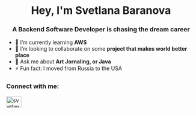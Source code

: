 <h1 align="center">Hey, I'm Svetlana Baranova</h1>
<h3 align="center">A Backend Software Developer is chasing the dream career</h3>

- 🌱 I’m currently learning <b>AWS</b>
- 👯 I’m looking to collaborate on some <b>project that makes world better place</b>
- 💬 Ask me about <b>Art Jornaling, or Java</b>
- ⚡ Fun fact: I moved from Russia to the USA

<h3 align="left">Connect with me:</h3>
<p align="left">
<a href="https://www.linkedin.com/in/svetlanabaranova/" target="blank"><img align="center" src="https://raw.githubusercontent.com/rahuldkjain/github-profile-readme-generator/master/src/images/icons/Social/linked-in-alt.svg" alt="svetlana baranova" height="30" width="40" /></a>
</p>
